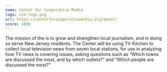 ```yaml
---
name: Center for Cooperative Media
logo: ccm-logo.png
url: https://centerforcooperativemedia.org/about/
score: 1000
---
```


The mission of the is to grow and strengthen local journalism, and in doing so serve New Jersey residents. The Center will be using TV Kitchen to collect local television news from seven local stations, for use in analyzing how TV news is covering issues, asking questions such as “Which towns are discussed the most, and by which outlets?” and “Which people are discussed the most?”